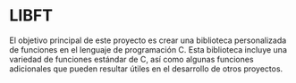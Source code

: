 <h1> LIBFT </h1>

<p>
 El objetivo principal de este proyecto es crear una biblioteca personalizada de funciones en el lenguaje de programación C. Esta biblioteca incluye una variedad de funciones estándar de C, así como algunas funciones adicionales que pueden resultar útiles en el desarrollo de otros proyectos.  
</p>
